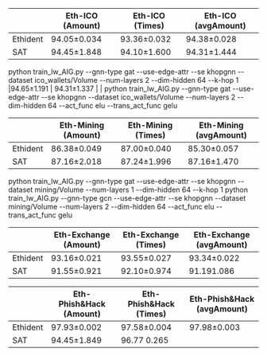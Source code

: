 |          | Eth-ICO (Amount) | Eth-ICO (Times) | Eth-ICO (avgAmount) |
|----------|------------------|-----------------|---------------------| 
| Ethident | 94.05±0.034      | 93.36±0.032     | 94.38±0.028         |
| SAT      | 94.45±1.848      | 94.10±1.600     | 94.31±1.444         |


python train_lw_AIG.py --gnn-type gat --use-edge-attr --se khopgnn --dataset ico_wallets/Volume --num-layers 2  --dim-hidden 64 --k-hop 1
|94.65±1.191   |  94.31±1.337 |  |
python train_lw_AIG.py --gnn-type gat --use-edge-attr --se khopgnn --dataset ico_wallets/Volume --num-layers 2  --dim-hidden 64  --act_func elu --trans_act_func gelu


|          | Eth-Mining (Amount) | Eth-Mining (Times) | Eth-Mining (avgAmount) | 
|----------|---------------------|--------------------|------------------------| 
| Ethident | 86.38±0.049         | 87.00±0.040        | 85.30±0.057            |
| SAT      | 87.16±2.018         | 87.24±1.996        | 87.16±1.470            |

python train_lw_AIG.py --gnn-type gat --use-edge-attr --se khopgnn --dataset mining/Volume --num-layers 1  --dim-hidden 64 --k-hop 1
python train_lw_AIG.py --gnn-type gcn --use-edge-attr --se khopgnn --dataset mining/Volume --num-layers 2 --dim-hidden 64 --act_func elu --trans_act_func gelu

|          | Eth-Exchange (Amount) | Eth-Exchange (Times) | Eth-Exchange (avgAmount) | 
|----------|-----------------------|----------------------|--------------------------|
| Ethident | 93.16±0.021           | 93.55±0.027          | 93.34±0.022              |
| SAT      | 91.55±0.921           | 92.10±0.974          | 91.191.086               |


|          | Eth-Phish&Hack (Amount) | Eth-Phish&Hack (Times) | Eth-Phish&Hack (avgAmount) | 
|----------|-------------------------|------------------------|----------------------|
| Ethident | 97.93±0.002             | 97.58±0.004            | 97.98±0.003          |
| SAT      | 94.45±1.849             | 96.77 0.265            |                      |